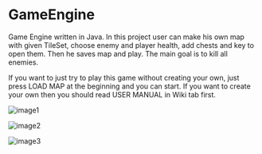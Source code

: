 # GameEngine
Game Engine written in Java. In this project user can make his own map with given TileSet, choose enemy and player health, add chests and key to open them. Then he saves map and play. The main goal is to kill all enemies.

If you want to just try to play this game without creating your own, just press LOAD MAP at the beginning and you can start. If you want to create your own then you should read USER MANUAL in Wiki tab first.

![image1](https://github.com/jordyner/RpgEngine/blob/master/rpgImages/image1.PNG?raw=true)

![image2](https://github.com/jordyner/RpgEngine/blob/master/rpgImages/image2.PNG?raw=true)

![image3](https://github.com/jordyner/RpgEngine/blob/master/rpgImages/image3.PNG?raw=true)
